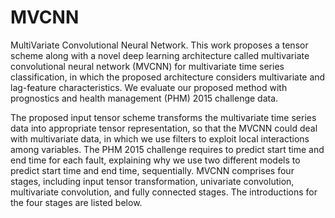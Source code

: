 # MVCNN
MultiVariate Convolutional Neural Network.
This work proposes a tensor scheme along with a novel deep learning architecture called multivariate convolutional neural network (MVCNN) for multivariate time series classification, in which the proposed architecture considers multivariate and lag-feature characteristics. We
evaluate our proposed method with prognostics and health management (PHM) 2015 challenge data.

The proposed input tensor scheme transforms the multivariate time series data into appropriate tensor representation, so that the MVCNN could deal with multivariate data, in which we use filters to exploit local interactions among variables. The PHM 2015 challenge requires to predict start time and end time for each fault, explaining why we use two different models to predict start time and end time, sequentially. MVCNN comprises four stages, including input tensor transformation, univariate convolution, multivariate convolution, and fully connected stages. The introductions for the four stages are listed below.
